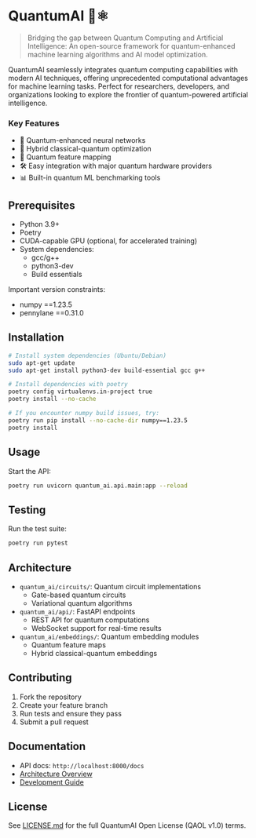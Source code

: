 # QuantumAI 🧠⚛️

> Bridging the gap between Quantum Computing and Artificial Intelligence: An open-source framework for quantum-enhanced machine learning algorithms and AI model optimization.

QuantumAI seamlessly integrates quantum computing capabilities with modern AI techniques, offering unprecedented computational advantages for machine learning tasks. Perfect for researchers, developers, and organizations looking to explore the frontier of quantum-powered artificial intelligence.

### Key Features
- 🚀 Quantum-enhanced neural networks
- 🔄 Hybrid classical-quantum optimization
- 🎯 Quantum feature mapping
- 🛠️ Easy integration with major quantum hardware providers
- 📊 Built-in quantum ML benchmarking tools

## Prerequisites

- Python 3.9+
- Poetry
- CUDA-capable GPU (optional, for accelerated training)
- System dependencies:
  - gcc/g++
  - python3-dev
  - Build essentials

Important version constraints:
- numpy ==1.23.5
- pennylane ==0.31.0

## Installation

```bash
# Install system dependencies (Ubuntu/Debian)
sudo apt-get update
sudo apt-get install python3-dev build-essential gcc g++

# Install dependencies with poetry
poetry config virtualenvs.in-project true
poetry install --no-cache

# If you encounter numpy build issues, try:
poetry run pip install --no-cache-dir numpy==1.23.5
poetry install
```

## Usage

Start the API:
```bash
poetry run uvicorn quantum_ai.api.main:app --reload
```

## Testing

Run the test suite:
```bash
poetry run pytest
```

## Architecture

- `quantum_ai/circuits/`: Quantum circuit implementations
  - Gate-based quantum circuits
  - Variational quantum algorithms
- `quantum_ai/api/`: FastAPI endpoints
  - REST API for quantum computations
  - WebSocket support for real-time results
- `quantum_ai/embeddings/`: Quantum embedding modules
  - Quantum feature maps
  - Hybrid classical-quantum embeddings

## Contributing

1. Fork the repository
2. Create your feature branch
3. Run tests and ensure they pass
4. Submit a pull request

## Documentation

- API docs: `http://localhost:8000/docs`
- [Architecture Overview](docs/architecture.md)
- [Development Guide](docs/development.md)

## License

See [LICENSE.md](LICENSE.md) for the full QuantumAI Open License (QAOL v1.0) terms.